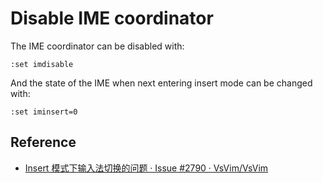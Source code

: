 # Disable IME coordinator

The IME coordinator can be disabled with:

```text
:set imdisable
```

And the state of the IME when next entering insert mode can be changed with:

```text
:set iminsert=0
```

## Reference

- [Insert 模式下输入法切换的问题 · Issue #2790 · VsVim/VsVim](https://github.com/VsVim/VsVim/issues/2790)
